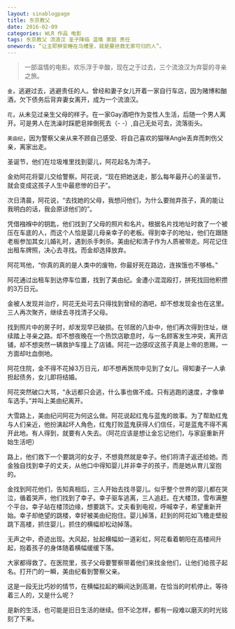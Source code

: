 ```yaml
---
layout: sinablogpage
title: 东京教父
date: 2016-02-09
categories: WLR 作品 电影
tags: 东京教父 流浪汉 圣子降临 温情 家庭 责任
onewords: “让主耶稣安睡在马槽里，就是要拯救无家可归的人”。
---
```

> 一部温情的电影。欢乐浮于辛酸，现在之于过去，三个流浪汉为弃婴的寻亲之旅。

`金`，逃避过去，逃避责任的人。曾经和妻子女儿开着一家自行车店，因为赌博和酗酒，欠下债务后背弃妻女离开，成为一个流浪汉。

`花`，从未见过亲生父母的样子。在一家Gay酒吧作为变性人生活，后随一个男人离开。可是男人在洗澡时踩肥皂摔倒死去（- -）,自己无处可去，流落街头。

`美由纪`，因为警察父亲从来不顾自己感受、将自己喜欢的猫咪Angle丢弃而刺伤父亲，离家出走。

圣诞节，他们在垃圾堆里找到婴儿，阿花起名为清子。

金劝阿花将婴儿交给警察。阿花说，“现在把她送走，那么每年最开心的圣诞节，就会变成这孩子人生中最悲惨的日子”。

次日清晨，阿花说，“去找她的父母，我想问他们，为什么要抛弃孩子，真的能让我明白的话，我会原谅他们的”。

凭借襁褓中的钥匙，他们找到了父母的照片和名片。根据名片找地址时救了一个被压在车底的人，而这个人恰是婴儿母亲幸子的老板。得到幸子的地址，他们在跟随老板参加其女儿婚礼时，遇到杀手刺杀。美由纪和清子作为人质被带走。阿花记住出租车牌照，决心去寻找。而金却选择放弃。

阿花骂他，“你真的真的是人类中的废物，你最好死在路边，连挨饿也不够格。”

阿花通过出租车到达停车位置，找到了美由纪。金遭小混混殴打，拼死找回他积攒的3万日元。

金被人发现并治疗，阿花无处可去只得找到曾经的酒吧，却不想发现金也在这里。三人再次聚齐，继续去寻找清子父母。

找到照片中的房子时，却发现早已破损。在邻居的八卦中，他们再次得到住址，继续踏上寻亲之路。却不想夜晚在一个热饮店歇息时，与一名顾客发生冲突，离开店铺，却不想突然一辆救护车撞上了店铺。阿花一边感叹这孩子真是上帝的恩赐，一方面却吐血倒地。

阿花住院，金不得不花掉3万日元，却不想再医院中见到了女儿。得知妻子一人承担起债务，女儿即将结婚。

阿花突然破口大骂，“永远都只会逃，什么事也做不成。只有逃跑的速度，才像单车选手。”并叫上美由纪离开。

大雪路上，美由纪问阿花为何这么做。阿花说起红鬼与蓝鬼的故事。为了帮助红鬼与人们亲近，他扮演起坏人角色，红鬼打败蓝鬼获得人们信任，可是蓝鬼不得不离开此地。有人得到，就要有人失去。（阿花应该是想让金忘记他们，与家庭重新开始生活吧）

路上，他们救下一个要跳河的女子，不想竟然就是幸子。他们将清子返还给她。而金独自找到幸子的丈夫，从他口中得知婴儿并非幸子的孩子，而是她从育儿室抱的。

金找到阿花他们，告知真相后，三人开始去找寻婴儿。似乎整个世界的婴儿都在哭泣，循着哭声，他们找到了幸子。幸子驱车逃离，三人追赶。在大楼顶，雪布满整个平台。幸子站在楼顶边缘，想要跳下。丈夫看到电视，呼喊幸子，希望重新开始。幸子却绝望的跳楼，幸好被美由纪抱住。婴儿掉落，赶到的阿花如飞檐走壁般跳下高楼，抓住婴儿，抓住的横幅却松动掉落。

无声之中，奇迹出现。大风起，扯起横幅如一道彩虹，阿花看着朝阳在高楼间升起，抱着孩子的身体随着横幅缓缓下落。

大家都得救了。在医院里，孩子父母要警察带着他们来找金他们，让他们给孩子起名。打开门的一瞬，美由纪看到警察父亲。


这是一段无比巧妙的情节，在横幅拉起的瞬间达到高潮，在恰当的时机停止。等待着三人的，又是什么呢？

是新的生活，也可能是旧日生活的继续。但不论怎样，都有一段难以磨灭的时光铭刻了下来。
